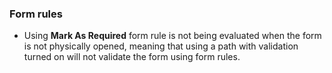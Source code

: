 ### Form rules
* Using **Mark As Required** form rule is not being evaluated when the form is not physically opened, meaning that using a path with validation turned on will not validate the form using form rules.